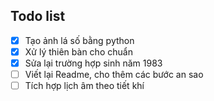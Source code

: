 ## Todo list ##

* [x] Tạo ảnh lá số bằng python
* [x] Xử lý thiên bàn cho chuẩn
* [x] Sửa lại trường hợp sinh năm 1983
* [ ] Viết lại Readme, cho thêm các bước an sao
* [ ] Tích hợp lịch âm theo tiết khí
